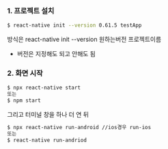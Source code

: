### 1. 프로젝트 설치

```bash
$ react-native init --version 0.61.5 testApp
```

방식은 react-native init --version 원하는버전 프로젝트이름

- 버전은 지정해도 되고 안해도 됨



### 2. 화면 시작

```bash
$ npx react-native start
또는
$ npm start
```

그리고 터미널 창을 하나 더 연 뒤

```bash
$ npx react-native run-android //ios경우 run-ios
또는
$ react-native run-andriod
```


